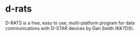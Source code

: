 # d-rats
D-RATS is a free, easy to use, multi-platform program for data communications with D-STAR devices by Dan Smith (KK7DS).
